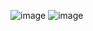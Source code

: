 ![image](https://github.com/nayanmaji/weather-app/assets/110929838/8022d766-fd11-4e6f-83a7-5f515c1f1048)
![image](https://github.com/nayanmaji/weather-app/assets/110929838/24edb6a7-3385-4517-adf3-3491751cec1d)
